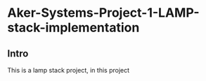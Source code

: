 # Aker-Systems-Project-1-LAMP-stack-implementation

## Intro

This is a lamp stack project, in this project
